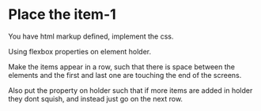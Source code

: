 # Place the item-1

You have html markup defined, implement the css.

 Using flexbox properties on element holder.
 
 Make the items appear in a row, such that there is space between the elements and the first and last one are touching the end of the screens.
 
 Also put the property on holder such that if more items are added in holder they dont squish, and instead just go on the next row.

